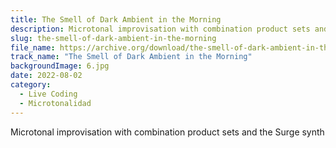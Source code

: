 ```yaml
---
title: The Smell of Dark Ambient in the Morning
description: Microtonal improvisation with combination product sets and the Surge synth
slug: the-smell-of-dark-ambient-in-the-morning
file_name: https://archive.org/download/the-smell-of-dark-ambient-in-the-morning/smell-of-dark-ambient-in-the-morning.mp3
track_name: "The Smell of Dark Ambient in the Morning"
backgroundImage: 6.jpg
date: 2022-08-02
category:
  - Live Coding
  - Microtonalidad
---
```


Microtonal improvisation with combination product sets and the Surge synth
